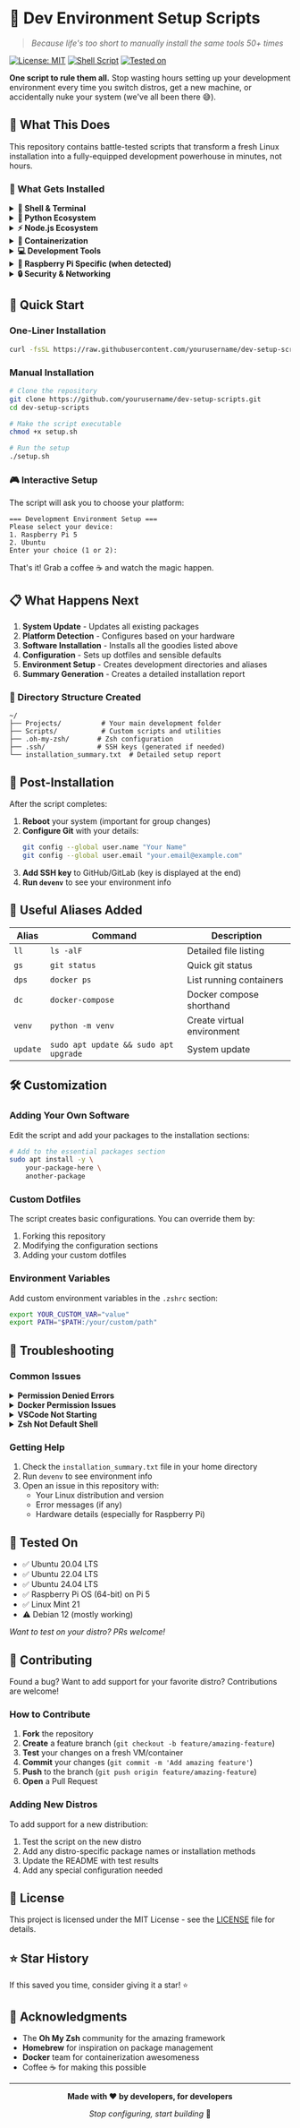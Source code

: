 # 🚀 Dev Environment Setup Scripts

> *Because life's too short to manually install the same tools 50+ times*

[![License: MIT](https://img.shields.io/badge/License-MIT-yellow.svg)](https://opensource.org/licenses/MIT)
[![Shell Script](https://badges.frapsoft.com/bash/v1/bash.png?v=103)](https://github.com/ellerbrock/open-source-badges/)
[![Tested on](https://img.shields.io/badge/Tested%20on-Ubuntu%20|%20Raspberry%20Pi%205-green.svg)](https://github.com/)

**One script to rule them all.** Stop wasting hours setting up your development environment every time you switch distros, get a new machine, or accidentally nuke your system (we've all been there 😅).

## 🎯 What This Does

This repository contains battle-tested scripts that transform a fresh Linux installation into a fully-equipped development powerhouse in minutes, not hours.

### 🔧 What Gets Installed

<details>
<summary><b>🐚 Shell & Terminal</b></summary>

- **Zsh** with Oh My Zsh framework
- **Powerlevel10k** theme for that aesthetic terminal
- **Essential plugins**: autosuggestions, syntax highlighting, completions
- **Tmux** with sensible configuration
- **Pre-configured aliases** for maximum productivity

</details>

<details>
<summary><b>🐍 Python Ecosystem</b></summary>

- **Python 3.10** (with proper alternatives setup)
- **pip** and essential packages
- **Common libraries**: requests, pandas, numpy, matplotlib, flask, django, fastapi
- **Development tools**: pytest, black, flake8, jupyter

</details>

<details>
<summary><b>⚡ Node.js Ecosystem</b></summary>

- **Node.js LTS** (architecture-aware installation)
- **Global packages**: nodemon, pm2, typescript, create-react-app
- **Framework CLIs**: Vue, Angular, Express generator

</details>

<details>
<summary><b>🐳 Containerization</b></summary>

- **Docker** with proper user permissions
- **Docker Compose** latest version
- **Pre-configured aliases** for common operations

</details>

<details>
<summary><b>💻 Development Tools</b></summary>

- **Visual Studio Code** with repository setup
- **Git** with sensible defaults
- **Build tools**: build-essential, compilation tools
- **Database clients**: PostgreSQL, MySQL, Redis
- **System tools**: htop, tree, neofetch, bat, exa, fzf

</details>

<details>
<summary><b>🍓 Raspberry Pi Specific (when detected)</b></summary>

- **GPIO libraries**: RPi.GPIO, gpiozero
- **Hardware interfaces**: I2C, SPI tools
- **Camera support**: libcamera-apps
- **Hardware enablement**: I2C/SPI interface activation

</details>

<details>
<summary><b>🔒 Security & Networking</b></summary>

- **UFW firewall** with sensible defaults
- **SSH key generation** (if not exists)
- **Network tools**: net-tools, nmap
- **Common dev ports** pre-opened (3000, 5000, 8000)

</details>

## 🚀 Quick Start

### One-Liner Installation

```bash
curl -fsSL https://raw.githubusercontent.com/yourusername/dev-setup-scripts/main/setup.sh | bash
```

### Manual Installation

```bash
# Clone the repository
git clone https://github.com/yourusername/dev-setup-scripts.git
cd dev-setup-scripts

# Make the script executable
chmod +x setup.sh

# Run the setup
./setup.sh
```

### 🎮 Interactive Setup

The script will ask you to choose your platform:

```
=== Development Environment Setup ===
Please select your device:
1. Raspberry Pi 5
2. Ubuntu
Enter your choice (1 or 2): 
```

That's it! Grab a coffee ☕ and watch the magic happen.

## 📋 What Happens Next

1. **System Update** - Updates all existing packages
2. **Platform Detection** - Configures based on your hardware
3. **Software Installation** - Installs all the goodies listed above
4. **Configuration** - Sets up dotfiles and sensible defaults
5. **Environment Setup** - Creates development directories and aliases
6. **Summary Generation** - Creates a detailed installation report

### 📁 Directory Structure Created

```
~/
├── Projects/          # Your main development folder
├── Scripts/           # Custom scripts and utilities
├── .oh-my-zsh/       # Zsh configuration
├── .ssh/             # SSH keys (generated if needed)
└── installation_summary.txt  # Detailed setup report
```

## 🔧 Post-Installation

After the script completes:

1. **Reboot** your system (important for group changes)
2. **Configure Git** with your details:
   ```bash
   git config --global user.name "Your Name"
   git config --global user.email "your.email@example.com"
   ```
3. **Add SSH key** to GitHub/GitLab (key is displayed at the end)
4. **Run `devenv`** to see your environment info

## 🎨 Useful Aliases Added

| Alias | Command | Description |
|-------|---------|-------------|
| `ll` | `ls -alF` | Detailed file listing |
| `gs` | `git status` | Quick git status |
| `dps` | `docker ps` | List running containers |
| `dc` | `docker-compose` | Docker compose shorthand |
| `venv` | `python -m venv` | Create virtual environment |
| `update` | `sudo apt update && sudo apt upgrade` | System update |

## 🛠️ Customization

### Adding Your Own Software

Edit the script and add your packages to the installation sections:

```bash
# Add to the essential packages section
sudo apt install -y \
    your-package-here \
    another-package
```

### Custom Dotfiles

The script creates basic configurations. You can override them by:

1. Forking this repository
2. Modifying the configuration sections
3. Adding your custom dotfiles

### Environment Variables

Add custom environment variables in the `.zshrc` section:

```bash
export YOUR_CUSTOM_VAR="value"
export PATH="$PATH:/your/custom/path"
```

## 🐛 Troubleshooting

### Common Issues

<details>
<summary><b>Permission Denied Errors</b></summary>

Make sure you're not running as root:
```bash
# Wrong ❌
sudo ./setup.sh

# Correct ✅
./setup.sh
```

</details>

<details>
<summary><b>Docker Permission Issues</b></summary>

After installation, you need to log out and back in for Docker group changes to take effect, or run:
```bash
newgrp docker
```

</details>

<details>
<summary><b>VSCode Not Starting</b></summary>

If VSCode doesn't start, try installing manually:
```bash
sudo apt update
sudo apt install code
```

</details>

<details>
<summary><b>Zsh Not Default Shell</b></summary>

If Zsh isn't your default shell after reboot:
```bash
chsh -s $(which zsh)
```

</details>

### Getting Help

1. Check the `installation_summary.txt` file in your home directory
2. Run `devenv` to see environment info
3. Open an issue in this repository with:
   - Your Linux distribution and version
   - Error messages (if any)
   - Hardware details (especially for Raspberry Pi)

## 🧪 Tested On

- ✅ Ubuntu 20.04 LTS
- ✅ Ubuntu 22.04 LTS  
- ✅ Ubuntu 24.04 LTS
- ✅ Raspberry Pi OS (64-bit) on Pi 5
- ✅ Linux Mint 21
- ⚠️ Debian 12 (mostly working)

*Want to test on your distro? PRs welcome!*

## 🤝 Contributing

Found a bug? Want to add support for your favorite distro? Contributions are welcome!

### How to Contribute

1. **Fork** the repository
2. **Create** a feature branch (`git checkout -b feature/amazing-feature`)
3. **Test** your changes on a fresh VM/container
4. **Commit** your changes (`git commit -m 'Add amazing feature'`)
5. **Push** to the branch (`git push origin feature/amazing-feature`)
6. **Open** a Pull Request

### Adding New Distros

To add support for a new distribution:

1. Test the script on the new distro
2. Add any distro-specific package names or installation methods
3. Update the README with test results
4. Add any special configuration needed

## 📝 License

This project is licensed under the MIT License - see the [LICENSE](LICENSE) file for details.

## ⭐ Star History

If this saved you time, consider giving it a star! ⭐

## 🙏 Acknowledgments

- The **Oh My Zsh** community for the amazing framework
- **Homebrew** for inspiration on package management
- **Docker** team for containerization awesomeness
- Coffee ☕ for making this possible

---

<div align="center">

**Made with ❤️ by developers, for developers**

*Stop configuring, start building* 🚀

</div>
